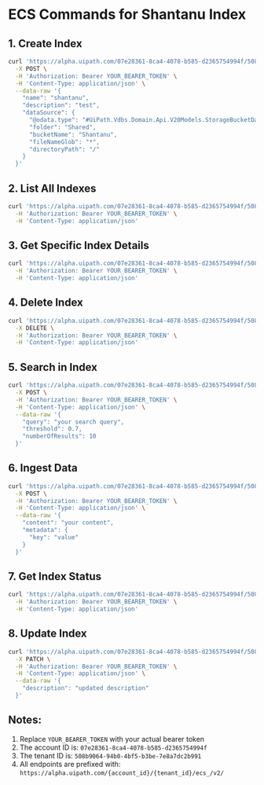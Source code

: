 # ECS Commands for Shantanu Index

## 1. Create Index
```bash
curl 'https://alpha.uipath.com/07e28361-8ca4-4078-b585-d2365754994f/508b9064-94b0-4bf5-b3be-7e8a7dc2b991/ecs_/v2/indexes/create' \
  -X POST \
  -H 'Authorization: Bearer YOUR_BEARER_TOKEN' \
  -H 'Content-Type: application/json' \
  --data-raw '{
    "name": "shantanu",
    "description": "test",
    "dataSource": {
      "@odata.type": "#UiPath.Vdbs.Domain.Api.V20Models.StorageBucketDataSourceRequest",
      "folder": "Shared",
      "bucketName": "Shantanu",
      "fileNameGlob": "*",
      "directoryPath": "/"
    }
  }'
```

## 2. List All Indexes
```bash
curl 'https://alpha.uipath.com/07e28361-8ca4-4078-b585-d2365754994f/508b9064-94b0-4bf5-b3be-7e8a7dc2b991/ecs_/v2/indexes?$expand=*&$count=true&$top=10' \
  -H 'Authorization: Bearer YOUR_BEARER_TOKEN' \
  -H 'Content-Type: application/json'
```

## 3. Get Specific Index Details
```bash
curl 'https://alpha.uipath.com/07e28361-8ca4-4078-b585-d2365754994f/508b9064-94b0-4bf5-b3be-7e8a7dc2b991/ecs_/v2/indexes/shantanu' \
  -H 'Authorization: Bearer YOUR_BEARER_TOKEN' \
  -H 'Content-Type: application/json'
```

## 4. Delete Index
```bash
curl 'https://alpha.uipath.com/07e28361-8ca4-4078-b585-d2365754994f/508b9064-94b0-4bf5-b3be-7e8a7dc2b991/ecs_/v2/indexes/shantanu' \
  -X DELETE \
  -H 'Authorization: Bearer YOUR_BEARER_TOKEN' \
  -H 'Content-Type: application/json'
```

## 5. Search in Index
```bash
curl 'https://alpha.uipath.com/07e28361-8ca4-4078-b585-d2365754994f/508b9064-94b0-4bf5-b3be-7e8a7dc2b991/ecs_/v2/indexes/shantanu/search' \
  -X POST \
  -H 'Authorization: Bearer YOUR_BEARER_TOKEN' \
  -H 'Content-Type: application/json' \
  --data-raw '{
    "query": "your search query",
    "threshold": 0.7,
    "numberOfResults": 10
  }'
```

## 6. Ingest Data
```bash
curl 'https://alpha.uipath.com/07e28361-8ca4-4078-b585-d2365754994f/508b9064-94b0-4bf5-b3be-7e8a7dc2b991/ecs_/v2/indexes/shantanu/ingest' \
  -X POST \
  -H 'Authorization: Bearer YOUR_BEARER_TOKEN' \
  -H 'Content-Type: application/json' \
  --data-raw '{
    "content": "your content",
    "metadata": {
      "key": "value"
    }
  }'
```

## 7. Get Index Status
```bash
curl 'https://alpha.uipath.com/07e28361-8ca4-4078-b585-d2365754994f/508b9064-94b0-4bf5-b3be-7e8a7dc2b991/ecs_/v2/indexes/shantanu/status' \
  -H 'Authorization: Bearer YOUR_BEARER_TOKEN' \
  -H 'Content-Type: application/json'
```

## 8. Update Index
```bash
curl 'https://alpha.uipath.com/07e28361-8ca4-4078-b585-d2365754994f/508b9064-94b0-4bf5-b3be-7e8a7dc2b991/ecs_/v2/indexes/shantanu' \
  -X PATCH \
  -H 'Authorization: Bearer YOUR_BEARER_TOKEN' \
  -H 'Content-Type: application/json' \
  --data-raw '{
    "description": "updated description"
  }'
```

## Notes:
1. Replace `YOUR_BEARER_TOKEN` with your actual bearer token
2. The account ID is: `07e28361-8ca4-4078-b585-d2365754994f`
3. The tenant ID is: `508b9064-94b0-4bf5-b3be-7e8a7dc2b991`
4. All endpoints are prefixed with: `https://alpha.uipath.com/{account_id}/{tenant_id}/ecs_/v2/` 